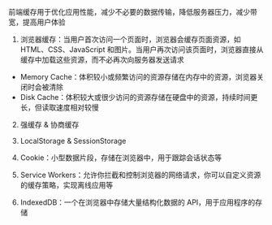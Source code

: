 前端缓存用于优化应用性能，减少不必要的数据传输，降低服务器压力，减少带宽，提高用户体验

1. 浏览器缓存：当用户首次访问一个页面时，浏览器会缓存页面资源，如 HTML、CSS、JavaScript 和图片。当用户再次访问该页面时，浏览器直接从缓存中加载这些资源，而不必再次向服务器发送请求

- Memory Cache：体积较小或频繁访问的资源存储在内存中的资源，浏览器关闭时会被清除
- Disk Cache：体积较大或很少访问的资源存储在硬盘中的资源，持续时间更长，但读取速度相对较慢

2. 强缓存 & 协商缓存

3. LocalStorage & SessionStorage

4. Cookie：小型数据片段，存储在浏览器中，用于跟踪会话状态等

5. Service Workers：允许你拦截和控制浏览器的网络请求，你可以自定义资源的缓存策略，实现离线应用等

6. IndexedDB：一个在浏览器中存储大量结构化数据的 API，用于应用程序的存储



